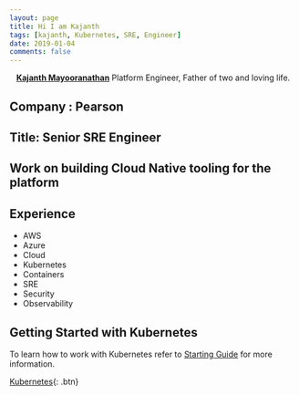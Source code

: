 ```yaml
---
layout: page
title: Hi I am Kajanth
tags: [kajanth, Kubernetes, SRE, Engineer]
date: 2019-01-04
comments: false
---
```

    
<center><a href="http://blog.kajanth.dev/about"><b>Kajanth Mayooranathan</b></a> Platform Engineer, Father of two and loving life.</center>

## Company : Pearson
## Title: Senior SRE Engineer

## Work on building Cloud Native tooling for the platform

## Experience
* AWS
* Azure
* Cloud
* Kubernetes
* Containers
* SRE
* Security
* Observability

## Getting Started with Kubernetes

To learn how to work with Kubernetes refer to [Starting Guide](https://github.com/kelseyhightower/kubernetes-the-hard-way) for more information.
      
[Kubernetes](https://www.kubernetes.io){: .btn}
